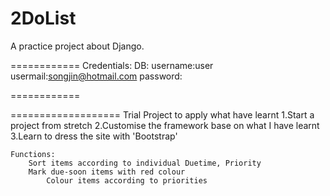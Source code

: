 2DoList
=======
A practice project about Django.



============
Credentials:
DB: 
    username:user
    usermail:songjin@hotmail.com
    password:

============

===================
Trial Project to apply what have learnt
    1.Start a project from stretch
    2.Customise the framework base on what I have learnt
    3.Learn to dress the site with 'Bootstrap' 


    Functions:
        Sort items according to individual Duetime, Priority
        Mark due-soon items with red colour
            Colour items according to priorities
